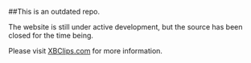 ##This is an outdated repo. 

The website is still under active development, but the source has been closed for the time being.

Please visit [XBClips.com](https://xbclips.com) for more information.
